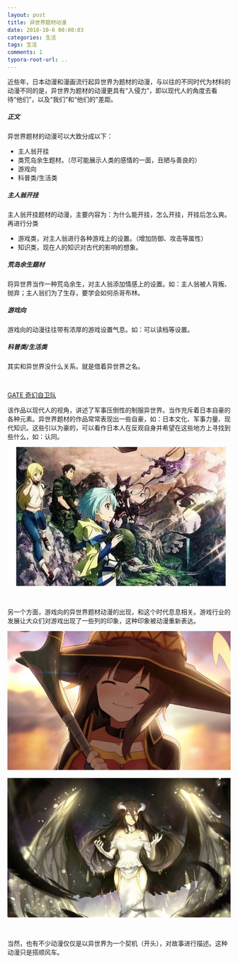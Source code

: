 ```yaml
---
layout: post
title: 异世界题材动漫
date: 2018-10-6 00:00:03
categories: 生活
tags: 生活
comments: 1
typora-root-url: ..
---
```






近些年，日本动漫和漫画流行起异世界为题材的动漫，与以往的不同时代为材料的动漫不同的是，异世界为题材的动漫更具有“入侵力”，即以现代人的角度去看待“他们”，以及“我们”和“他们的”差距。

##### 正文

异世界题材的动漫可以大致分成以下：

- 主人翁开挂
- 类荒岛余生题材。（尽可能展示人类的感情的一面，丑陋与善良的）
- 游戏向
- 科普类/生活类



##### 主人翁开挂

主人翁开挂题材的动漫，主要内容为：为什么能开挂，怎么开挂，开挂后怎么爽。再进行分类

- 游戏类，对主人翁进行各种游戏上的设置。（增加防御、攻击等属性）
- 知识类，现在人的知识对古代的影响的想象。



##### 荒岛余生题材

将异世界当作一种荒岛余生，对主人翁添加情感上的设置。如：主人翁被人背叛、抛弃；主人翁们为了生存，要学会如何杀哥布林。



##### 游戏向

游戏向的动漫往往带有浓厚的游戏设置气息。如：可以读档等设置。



##### 科普类/生活类

其实和异世界没什么关系。就是借着异世界之名。



<br>

[GATE 奇幻自卫队](https://link.zhihu.com/?target=https%3A//zh.wikipedia.org/zh-sg/GATE_%25E5%25A5%2587%25E5%25B9%25BB%25E8%2587%25AA%25E8%25A1%259B%25E9%259A%258A)

该作品以现代人的视角，讲述了军事压倒性的制服异世界。当作充斥着日本自豪的各种元素。异世界题材的作品常常表现出一些自豪，如：日本文化、军事力量、现代知识。这些引以为豪的，可以看作日本人在反观自身并希望在这些地方上寻找到些什么，如：认同。

![img](/assets/blog_res/v2-1691efcfb7121cd88644266687859587_hd.jpg)

<br>

另一个方面，游戏向的异世界题材动漫的出现，和这个时代息息相关。游戏行业的发展让大众们对游戏出现了一些列的印象，这种印象被动漫重新表达。

![为美好生活献上祝福](/assets/blog_res/v2-5c8ca852789e2648e68b1ae20add946e_hd.jpg)

![img](/assets/blog_res/v2-7919b8b9b86e874e38e7842d5e3162d0_hd.jpg)

<br>

当然，也有不少动漫仅仅是以异世界为一个契机（开头），对故事进行描述。这种动漫只是搭顺风车。